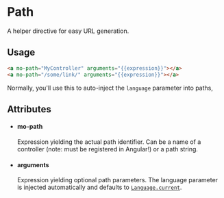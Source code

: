 # Path
A helper directive for easy URL generation.

## Usage
```html
<a mo-path="MyController" arguments="{{expression}}"></a>
<a mo-path="/some/link/" arguments="{{expression}}"></a>
```

Normally, you'll use this to auto-inject the `language` parameter into paths,

## Attributes
- #### mo-path
    Expression yielding the actual path identifier. Can be a name of a
    controller (note: must be registered in Angular!) or a path string.
- #### arguments
    Expression yielding optional path parameters. The language parameter is
    injected automatically and defaults to
    [`Language.current`](../services/language.md).


